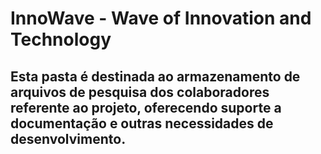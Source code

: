 # InnoWave - Wave of Innovation and Technology
## Esta pasta é destinada ao armazenamento de arquivos de pesquisa dos colaboradores referente ao projeto, oferecendo suporte a documentação e outras necessidades de desenvolvimento. 
